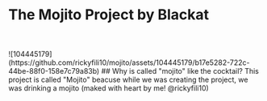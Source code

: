 # The Mojito Project by Blackat
<br>
<br>![104445179](https://github.com/rickyfili10/mojito/assets/104445179/b17e5282-722c-44be-88f0-158e7c79a83b)
## Why is called "mojito" like the cocktail?
This project is called "Mojito" beacuse while we was creating the project, we was drinking a mojito (maked with heart by me! @rickyfili10)
